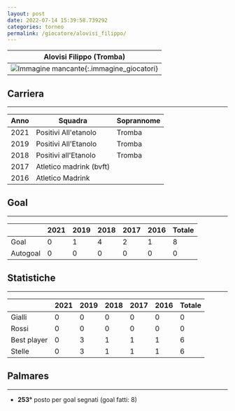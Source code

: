 ```yaml
---
layout: post
date: 2022-07-14 15:39:58.739292
categories: torneo
permalink: /giocatore/alovisi_filippo/
---
```

<link rel='stylesheets' href='./../assets/giocatori.css'>

| Alovisi Filippo (Tromba) |
|:-----:|
| ![Immagine mancante]('./../../assets/giocatori/alovisi_filippo.png){:.immagine_giocatori} |


## Carriera
----

|Anno|Squadra|Soprannome|
|:---:|---|---|
|2021|Positivi All'etanolo|Tromba|
|2019|Positivi All'Etanolo|Tromba|
|2018|Positivi all'Etanolo|Tromba|
|2017|Atletico madrink (bvft)||
|2016|Atletico Madrink||


## Goal
----

| |2021|2019|2018|2017|2016| Totale |
|---|---|---|---|---|---|---|
|Goal|0|1|4|2|1|8|
|Autogoal|0|0|0|0|0|0|


## Statistiche
----

| |2021|2019|2018|2017|2016| Totale |
|---|---|---|---|---|---|---|
|Gialli|0|0|0|0|0|0|
|Rossi|0|0|0|0|0|0|
|Best player|0|3|1|1|1|6|
|Stelle|0|3|1|1|1|6|


## Palmares
----

- **253°** posto per goal segnati (goal fatti: 8)
